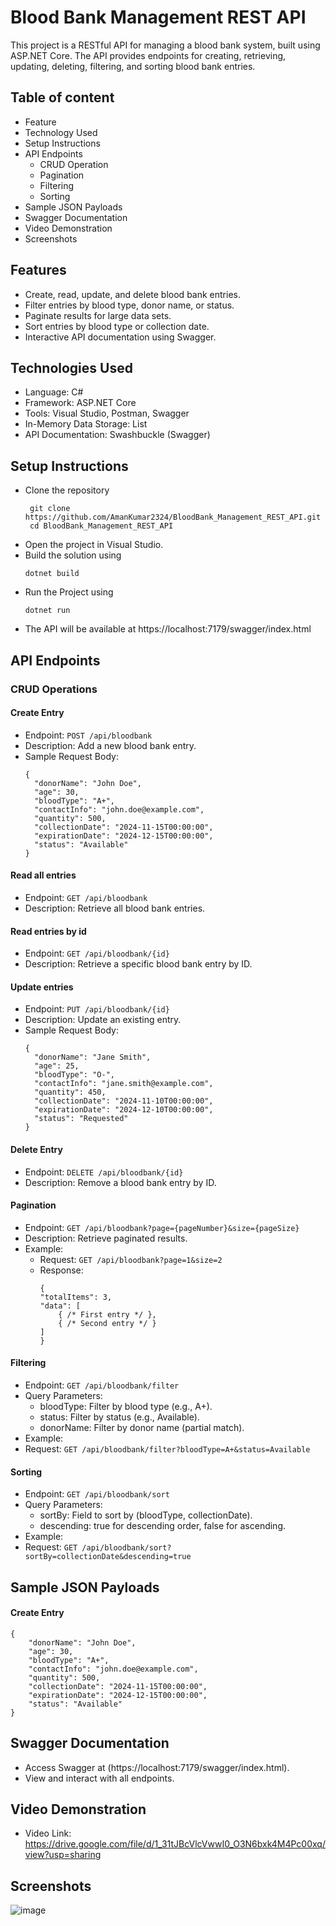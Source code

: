 # Blood Bank Management REST API
This project is a RESTful API for managing a blood bank system, built using ASP.NET Core. The API provides endpoints for creating, retrieving, updating, deleting, filtering, and sorting blood bank entries.

## Table of content
- Feature
- Technology Used
- Setup Instructions
- API Endpoints
  - CRUD Operation
  - Pagination
  - Filtering
  - Sorting
- Sample JSON Payloads
- Swagger Documentation
- Video Demonstration
- Screenshots

## Features
- Create, read, update, and delete blood bank entries.
- Filter entries by blood type, donor name, or status.
- Paginate results for large data sets.
- Sort entries by blood type or collection date.
- Interactive API documentation using Swagger.
  
## Technologies Used
- Language: C#
- Framework: ASP.NET Core
- Tools: Visual Studio, Postman, Swagger
- In-Memory Data Storage: List<BloodBankEntry>
- API Documentation: Swashbuckle (Swagger)

## Setup Instructions
- Clone the repository
  ```
   git clone https://github.com/AmanKumar2324/BloodBank_Management_REST_API.git
   cd BloodBank_Management_REST_API
- Open the project in Visual Studio.
- Build the solution using
  ```
  dotnet build
- Run the Project using 
  ```
  dotnet run
- The API will be available at https://localhost:7179/swagger/index.html

## API Endpoints

### CRUD Operations
#### Create Entry
- Endpoint: `POST /api/bloodbank`
- Description: Add a new blood bank entry.
- Sample Request Body:
  ```
  {
    "donorName": "John Doe",
    "age": 30,
    "bloodType": "A+",
    "contactInfo": "john.doe@example.com",
    "quantity": 500,
    "collectionDate": "2024-11-15T00:00:00",
    "expirationDate": "2024-12-15T00:00:00",
    "status": "Available"
  }
#### Read all entries 
- Endpoint: `GET /api/bloodbank`
- Description: Retrieve all blood bank entries.

#### Read entries by id
- Endpoint: `GET /api/bloodbank/{id}`
- Description: Retrieve a specific blood bank entry by ID.

#### Update entries
- Endpoint: `PUT /api/bloodbank/{id}`
- Description: Update an existing entry.
- Sample Request Body:
  ```
  {
    "donorName": "Jane Smith",
    "age": 25,
    "bloodType": "O-",
    "contactInfo": "jane.smith@example.com",
    "quantity": 450,
    "collectionDate": "2024-11-10T00:00:00",
    "expirationDate": "2024-12-10T00:00:00",
    "status": "Requested"
  }

#### Delete Entry
- Endpoint: `DELETE /api/bloodbank/{id}`
- Description: Remove a blood bank entry by ID.

#### Pagination
- Endpoint: `GET /api/bloodbank?page={pageNumber}&size={pageSize}`
- Description: Retrieve paginated results.
- Example:
  - Request: `GET /api/bloodbank?page=1&size=2`
  - Response:
    ```
    {
    "totalItems": 3,
    "data": [
        { /* First entry */ },
        { /* Second entry */ }
    ]
    }
#### Filtering
- Endpoint: `GET /api/bloodbank/filter`
- Query Parameters:
  - bloodType: Filter by blood type (e.g., A+).
  - status: Filter by status (e.g., Available).
  - donorName: Filter by donor name (partial match).
- Example:
- Request: `GET /api/bloodbank/filter?bloodType=A+&status=Available`

#### Sorting
- Endpoint: `GET /api/bloodbank/sort`
- Query Parameters:
  - sortBy: Field to sort by (bloodType, collectionDate).
  - descending: true for descending order, false for ascending.
- Example:
- Request: `GET /api/bloodbank/sort?sortBy=collectionDate&descending=true`

## Sample JSON Payloads

#### Create Entry
```
{
    "donorName": "John Doe",
    "age": 30,
    "bloodType": "A+",
    "contactInfo": "john.doe@example.com",
    "quantity": 500,
    "collectionDate": "2024-11-15T00:00:00",
    "expirationDate": "2024-12-15T00:00:00",
    "status": "Available"
}
```
## Swagger Documentation

- Access Swagger at (https://localhost:7179/swagger/index.html).
- View and interact with all endpoints.

## Video Demonstration

- Video Link: https://drive.google.com/file/d/1_31tJBcVlcVwwI0_O3N6bxk4M4Pc00xq/view?usp=sharing

## Screenshots

![image](https://github.com/user-attachments/assets/3b2c4fab-cd76-44df-805d-c1f8351444ea)



